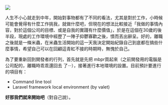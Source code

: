 ![](https://cdn-images-1.medium.com/max/640/1*SJvSbCh3iTTPh2sRVxXwNw.jpeg)

人生不小心就走到中年，開始對事物都有了不同的看法，尤其是對於工作，小時候可能會覺得有什麼工作挑我，就做什麼吧，但現在的想法比較接近「我做的事情內容，對於這個公司的目標、或是自我的實踐有什麼價值」，於是在這個在30歲的後半段，現處的工作環境中經歷了一陣子抑鬱寡歡之後，憤而丟出辭呈。好的，離職之後就是一條米蟲，在米蟲生活開始的這一天我決定開始紀錄自己到底都在搞些什麼事情，希望自己可以在回顧這青紅不接的時期時，無愧於自己。

為了要重新回到開發者的行列，首先就是先把 mbpr買起來（之前開發用的電腦是公司配的，離職時乖乖還回去 了···），接著進行本地環境的設置。目前預計要進行的項目有：

* Command line tool 
* Laravel framework local environment \(by valet\)    

**好那我們就來開始吧**（對自己說）。

